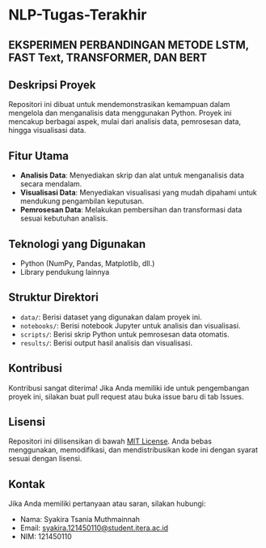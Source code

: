 # NLP-Tugas-Terakhir

## EKSPERIMEN PERBANDINGAN METODE LSTM, FAST Text, TRANSFORMER, DAN BERT

## Deskripsi Proyek
Repositori ini dibuat untuk mendemonstrasikan kemampuan dalam mengelola dan menganalisis data menggunakan Python. Proyek ini mencakup berbagai aspek, mulai dari analisis data, pemrosesan data, hingga visualisasi data.

## Fitur Utama
- **Analisis Data**: Menyediakan skrip dan alat untuk menganalisis data secara mendalam.
- **Visualisasi Data**: Menyediakan visualisasi yang mudah dipahami untuk mendukung pengambilan keputusan.
- **Pemrosesan Data**: Melakukan pembersihan dan transformasi data sesuai kebutuhan analisis.

## Teknologi yang Digunakan
- Python (NumPy, Pandas, Matplotlib, dll.)
- Library pendukung lainnya

## Struktur Direktori
- `data/`: Berisi dataset yang digunakan dalam proyek ini.
- `notebooks/`: Berisi notebook Jupyter untuk analisis dan visualisasi.
- `scripts/`: Berisi skrip Python untuk pemrosesan data otomatis.
- `results/`: Berisi output hasil analisis dan visualisasi.

## Kontribusi
Kontribusi sangat diterima! Jika Anda memiliki ide untuk pengembangan proyek ini, silakan buat pull request atau buka issue baru di tab Issues.

## Lisensi
Repositori ini dilisensikan di bawah [MIT License](LICENSE). Anda bebas menggunakan, memodifikasi, dan mendistribusikan kode ini dengan syarat sesuai dengan lisensi.

## Kontak
Jika Anda memiliki pertanyaan atau saran, silakan hubungi:
- Nama: Syakira Tsania Muthmainnah
- Email: syakira.121450110@student.itera.ac.id
- NIM: 121450110
